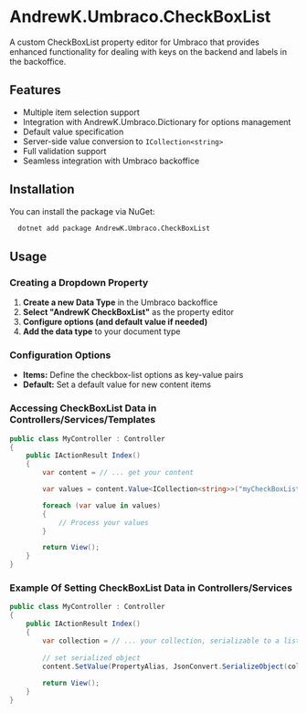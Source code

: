 # AndrewK.Umbraco.CheckBoxList

A custom CheckBoxList property editor for Umbraco that provides enhanced functionality for dealing with keys on the backend and labels in the backoffice.

## Features

- Multiple item selection support
- Integration with AndrewK.Umbraco.Dictionary for options management
- Default value specification
- Server-side value conversion to `ICollection<string>`
- Full validation support
- Seamless integration with Umbraco backoffice

## Installation

You can install the package via NuGet:

```bash
  dotnet add package AndrewK.Umbraco.CheckBoxList
```

## Usage

### Creating a Dropdown Property

1. **Create a new Data Type** in the Umbraco backoffice
2. **Select "AndrewK CheckBoxList"** as the property editor
3. **Configure options (and default value if needed)**
4. **Add the data type** to your document type

### Configuration Options

- **Items:** Define the checkbox-list options as key-value pairs
- **Default:** Set a default value for new content items

### Accessing CheckBoxList Data in Controllers/Services/Templates

```csharp
public class MyController : Controller
{
    public IActionResult Index()
    {
        var content = // ... get your content

        var values = content.Value<ICollection<string>>("myCheckBoxListProperty");

        foreach (var value in values)
        {
            // Process your values
        }

        return View();
    }
}
```

### Example Of Setting CheckBoxList Data in Controllers/Services

```csharp
public class MyController : Controller
{
    public IActionResult Index()
    {
        var collection = // ... your collection, serializable to a list of strings
        
        // set serialized object
        content.SetValue(PropertyAlias, JsonConvert.SerializeObject(collection));
        
        return View();
    }
}
```